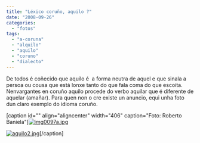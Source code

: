 ```yaml
---
title: "Léxico coruño, aquilo ?"
date: "2008-09-26"
categories: 
  - "fotos"
tags: 
  - "a-coruna"
  - "alquilo"
  - "aquilo"
  - "coruno"
  - "dialecto"
---
```


De todos é coñecido que aquilo é  a forma neutra de aquel e que sinala a persoa ou cousa que está lonxe tanto do que fala coma do que escoita. Nenvargantes en coruño aquilo procede do verbo aquilar que é diferente de aquelar (amañar). Para quen non o cre existe un anuncio, equi unha foto dun claro exemplo do idioma coruño.

\[caption id="" align="aligncenter" width="406" caption="Foto: Roberto Baniela"\][![img0097a.jpg](images/img0097a.jpg)](http://pablobelay.es/wp-content/gallery/carteles/img0097a.jpg "Aquilo piso")

[![aquilo2.jpg](images/aquilo2.jpg)](http://pablobelay.es/wp-content/gallery/carteles/aquilo2.jpg "Foto: Roberto Baniela")\[/caption\]
